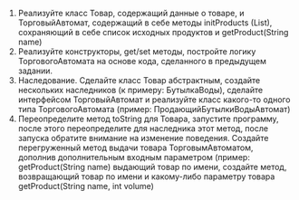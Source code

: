 1. Реализуйте класс Товар, содержащий данные о товаре, и ТорговыйАвтомат, содержащий в себе методы initProducts (List),
сохраняющий в себе список исходных продуктов и getProduct(String name)
2. Реализуйте конструкторы, get/set методы, постройте логику ТорговогоАвтомата на основе кода,
сделанного в предыдущем задании.
3. Наследование. Сделайте класс Товар абстрактным, создайте нескольких наследников (к примеру: БутылкаВоды),
сделайте интерфейсом ТорговыйАвтомат и реализуйте класс какого-то одного типа ТорговогоАвтомата
(пример: ПродающийБутылкиВодыАвтомат)
4. Переопределите метод toString для Товара, запустите программу, после этого переопределите для наследника этот метод,
после запуска обратите внимание на изменение поведения. Создайте перегруженный метод выдачи товара ТорговымАвтоматом,
дополнив дополнительным входным параметром (пример: getProduct(String name) выдающий товар по имени, создайте метод,
возвращающий товар по имени и какому-либо параметру товара getProduct(String name, int volume)